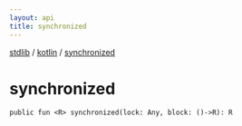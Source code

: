 ```yaml
---
layout: api
title: synchronized
---
```

[stdlib](../index.md) / [kotlin](index.md) / [synchronized](synchronized.md)

# synchronized

```
public fun <R> synchronized(lock: Any, block: ()->R): R
```
